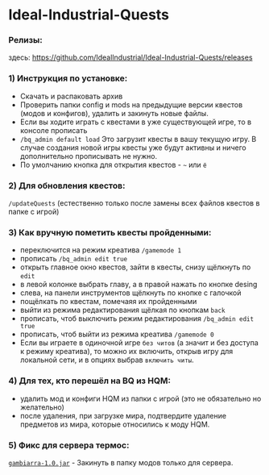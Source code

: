 # Ideal-Industrial-Quests
### Релизы:
здесь: https://github.com/IdealIndustrial/Ideal-Industrial-Quests/releases
### 1) Инструкция по установке:
- Скачать и распаковать архив
- Проверить папки config и mods на предыдущие версии квестов (модов и конфигов), удалить и закинуть новые файлы.
- Если вы ходите играть с квестами в уже существующей игре, то в консоле прописать
- ```/bq_admin default load``` Это загрузит квесты в вашу текущую игру. В случае
создания новой игры квесты уже будут активны и ничего дополнительно прописывать не
нужно.
- По умолчанию кнопка для открытия квестов - ` ~ ` или `ё`

### 2) Для обновления квестов:
```/updateQuests``` (естественно только после замены всех файлов квестов в папке с игрой)

### 3) Как вручную пометить квесты пройденными:
- переключится на режим креатива  ```/gamemode 1```
- прописать ```/bq_admin edit true```
- открыть главное окно квестов, зайти в квесты, снизу щёлкнуть по `edit`
- в левой колонке выбрать главу, а в правой нажать по кнопке desing
- слева, на панели инструментов щёлкнуть по кнопке с галочкой
- пощёлкать по квестам, помечаяя их пройденными
- выйти из режима редактирования щёлкая по кнопкам `back`
- прописать, чтоб выключить режим редактирования  ```/bq_admin edit true```
- прописать, чтоб выйти из режима креатива ```/gamemode 0```
- Если вы играете в одиночной игре `без читов` (а значит и без доступа к режиму креатива), то
можно их включить, открыв игру для локальной сети, и в опциях выбрав `включить читы`.

### 4) Для тех, кто перешёл на BQ из HQM:
- удалить мод и конфиги HQM из папки с игрой (это не обязательно но желательно)
- после удаления, при загрузке мира, подтвердите удаление предметов из мира, которые относились к моду HQM.

### 5) Фикс для сервера термос:
[`gambiarra-1.0.jar`](https://github.com/IdealIndustrial/Ideal-Industrial-Quest-Book/releases/tag/FixThermos) -  Закинуть в папку модов только для сервера.
